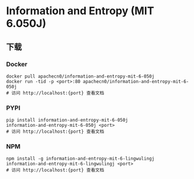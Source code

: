 # Information and Entropy (MIT 6.050J)

## 下载

### Docker

```
docker pull apachecn0/information-and-entropy-mit-6-050j
docker run -tid -p <port>:80 apachecn0/information-and-entropy-mit-6-050j
# 访问 http://localhost:{port} 查看文档
```

### PYPI

```
pip install information-and-entropy-mit-6-050j
information-and-entropy-mit-6-050j <port>
# 访问 http://localhost:{port} 查看文档
```

### NPM

```
npm install -g information-and-entropy-mit-6-lingwulingj
information-and-entropy-mit-6-lingwulingj <port>
# 访问 http://localhost:{port} 查看文档
```